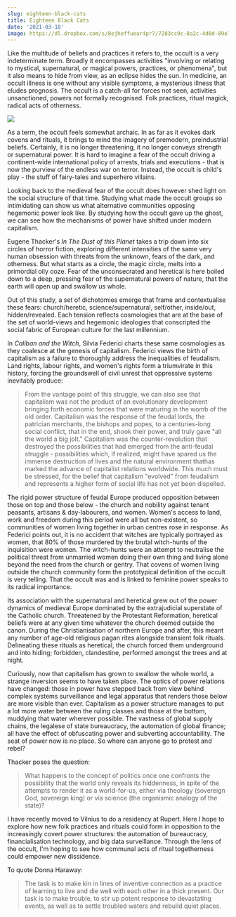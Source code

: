 ```yaml
---
slug: eighteen-black-cats
title: Eighteen Black Cats
date: '2021-03-18'
image: https://dl.dropbox.com/s/8ejheffuear4pr7/7283cc9c-8a2c-4d0d-89e7-addb68f44d72_1000x400.png
---
```


Like the multitude of beliefs and practices it refers to, the occult is a very indeterminate term. Broadly it encompasses activities "involving or relating to mystical, supernatural, or magical powers, practices, or phenomena", but it also means to hide from view, as an eclipse hides the sun. In medicine, an occult illness is one without any visible symptoms, a mysterious illness that eludes prognosis. The occult is a catch-all for forces not seen, activities unsanctioned, powers not formally recognised. Folk practices, ritual magick, radical acts of otherness.

![](https://substackcdn.com/image/fetch/f_auto,q_auto:good,fl_progressive:steep/https%3A%2F%2Fbucketeer-e05bbc84-baa3-437e-9518-adb32be77984.s3.amazonaws.com%2Fpublic%2Fimages%2F7283cc9c-8a2c-4d0d-89e7-addb68f44d72_1000x400.gif)

As a term, the occult feels somewhat archaic. In as far as it evokes dark covens and rituals, it brings to mind the imagery of premodern, preindustrial beliefs. Certainly, it is no longer threatening, it no longer conveys strength or supernatural power. It is hard to imagine a fear of the occult driving a continent-wide international policy of arrests, trials and executions - that is now the purview of the endless war on terror. Instead, the occult is child's play - the stuff of fairy-tales and superhero villains.

Looking back to the medieval fear of the occult does however shed light on the social structure of that time. Studying what made the occult groups so intimidating can show us what alternative communities opposing hegemonic power look like. By studying how the occult gave up the ghost, we can see how the mechanisms of power have shifted under modern capitalism.

Eugene Thacker's *In The Dust of this Planet* takes a trip down into six circles of horror fiction, exploring different intensities of the same very human obsession with threats from the unknown, fears of the dark, and otherness. But what starts as a circle, the magic circle, melts into a primordial oily ooze. Fear of the unconsecrated and heretical is here boiled down to a deep, pressing fear of the supernatural powers of nature, that the earth will open up and swallow us whole.

Out of this study, a set of dichotomies emerge that frame and contextualise these fears: church/heretic, science/supernatural, self/other, inside/out, hidden/revealed. Each tension reflects cosmologies that are at the base of the set of world-views and hegemonic ideologies that conscripted the social fabric of European culture for the last millennium.

In *Caliban and the Witch*, Silvia Federici charts these same cosmologies as they coalesce at the genesis of capitalism. Federici views the birth of capitalism as a failure to thoroughly address the inequalities of feudalism. Land rights, labour rights, and women's rights form a triumvirate in this history, forcing the groundswell of civil unrest that oppressive systems inevitably produce:

>From the vantage point of this struggle, we can also see that capitalism was not the product of an evolutionary development bringing forth economic forces that were maturing in the womb of the old order. Capitalism was the response of the feudal lords, the patrician merchants, the bishops and popes, to a centuries-long social conflict, that in the end, shook their power, and truly gave "all the world a big jolt." Capitalism was the counter-revolution that destroyed the possibilities that had emerged from the anti-feudal struggle - possibilities which, if realized, might have spared us the immense destruction of lives and the natural environment thathas marked the advance of capitalist relations worldwide. This much must be stressed, for the belief that capitalism "evolved" from feudalism and represents a higher form of social life has not yet been dispelled.

The rigid power structure of feudal Europe produced opposition between those on top and those below - the church and nobility against tenant peasants, artisans & day-labourers, and women. Women's access to land, work and freedom during this period were all but non-existent, so communities of women living together in urban centres rose in response. As Federici points out, it is no accident that witches are typically portrayed as women, that 80% of those murdered by the brutal witch-hunts of the inquisition were women. The witch-hunts were an attempt to neutralise the political threat from unmarried women doing their own thing and living alone beyond the need from the church or gentry. That covens of women living outside the church community form the prototypical definition of the occult is very telling. That the occult was and is linked to feminine power speaks to its radical importance.

Its association with the supernatural and heretical grew out of the power dynamics of medieval Europe dominated by the extrajudicial superstate of the Catholic church. Threatened by the Protestant Reformation, heretical beliefs were at any given time whatever the church deemed outside the canon. During the Christianisation of northern Europe and after, this meant any number of age-old religious pagan rites alongside transient folk rituals. Delineating these rituals as heretical, the church forced them underground and into hiding; forbidden, clandestine, performed amongst the trees and at night.

Curiously, now that capitalism has grown to swallow the whole world, a strange inversion seems to have taken place. The optics of power relations have changed: those in power have stepped back from view behind complex systems surveillance and legal apparatus that renders those below are more visible than ever. Capitalism as a power structure manages to put a lot more water between the ruling classes and those at the bottom, muddying that water wherever possible. The vastness of global supply chains, the legalese of state bureaucracy, the automation of global finance; all have the effect of obfuscating power and subverting accountability. The seat of power now is no place. So where can anyone go to protest and rebel?

Thacker poses the question:

> What happens to the concept of politics once one confronts the possibility that the world only reveals its hiddenness, in spite of the attempts to render it as a world-for-us, either via theology (sovereign God, sovereign king) or via science (the organismic analogy of the state)?

I have recently moved to Vilnius to do a residency at Rupert. Here I hope to explore how new folk practices and rituals could form in opposition to the increasingly covert power structures: the automation of bureaucracy, financialisation technology, and big data surveillance. Through the lens of the occult, I'm hoping to see how communal acts of ritual togetherness could empower new dissidence.

To quote Donna Haraway:

> The task is to make kin in lines of inventive connection as a practice of learning to live and die well with each other in a thick present. Our task is to make trouble, to stir up potent response to devastating events, as well as to settle troubled waters and rebuild quiet places.
